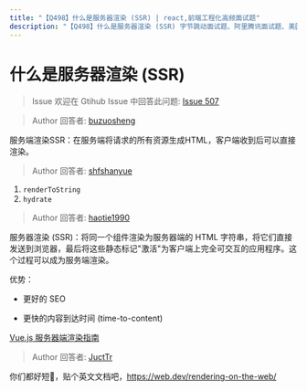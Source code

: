 ```yaml
---
title: "【Q498】什么是服务器渲染 (SSR) | react,前端工程化高频面试题"
description: "【Q498】什么是服务器渲染 (SSR) 字节跳动面试题、阿里腾讯面试题、美团小米面试题。"
---
```


# 什么是服务器渲染 (SSR)

> Issue
> 欢迎在 Gtihub Issue 中回答此问题: [Issue 507](https://github.com/shfshanyue/Daily-Question/issues/507)

> Author
> 回答者: [buzuosheng](https://github.com/buzuosheng)

服务端渲染SSR：在服务端将请求的所有资源生成HTML，客户端收到后可以直接渲染。

> Author
> 回答者: [shfshanyue](https://github.com/shfshanyue)

1. `renderToString`
1. `hydrate`

> Author
> 回答者: [haotie1990](https://github.com/haotie1990)

服务器渲染 (SSR)：将同一个组件渲染为服务器端的 HTML 字符串，将它们直接发送到浏览器，最后将这些静态标记"激活"为客户端上完全可交互的应用程序。这个过程可以成为服务端渲染。

优势：

- 更好的 SEO

- 更快的内容到达时间 (time-to-content)

[Vue.js 服务器端渲染指南](https://ssr.vuejs.org/zh/)

> Author
> 回答者: [JuctTr](https://github.com/JuctTr)

你们都好短🤔，贴个英文文档吧，https://web.dev/rendering-on-the-web/
